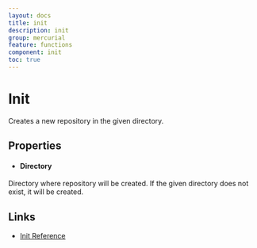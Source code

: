 ```yaml
---
layout: docs
title: init
description: init
group: mercurial
feature: functions
component: init
toc: true
---
```

Init
====

Creates a new repository in the given directory.

Properties
----------

- #### Directory
Directory where repository will be created. If the given directory does not exist, it will be created.

Links
-----
- [Init Reference](https://www.selenic.com/mercurial/hg.1.html#init)
